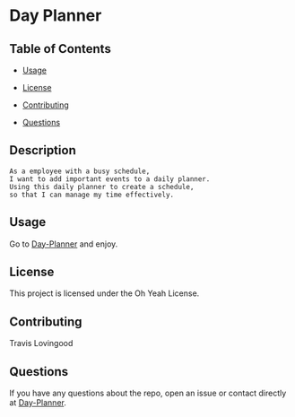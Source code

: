 
# Day Planner
## Table of Contents 

* [Usage](#usage)

* [License](#license)

* [Contributing](#contributing)

* [Questions](#questions)

## Description

```
As a employee with a busy schedule,
I want to add important events to a daily planner.
Using this daily planner to create a schedule,
so that I can manage my time effectively.
```

## Usage

Go to [Day-Planner](https://travislovingood.github.io/Day-Planner/) and enjoy.

## License

This project is licensed under the Oh Yeah License.
  
## Contributing

Travis Lovingood

## Questions


If you have any questions about the repo, open an issue or contact directly at [Day-Planner](https://github.com/TravisLovingood/Day-Planner).


